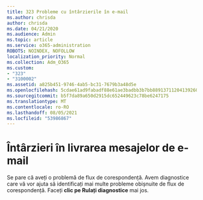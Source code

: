 ```yaml
---
title: 323 Probleme cu întârzierile în e-mail
ms.author: chrisda
author: chrisda
ms.date: 04/21/2020
ms.audience: Admin
ms.topic: article
ms.service: o365-administration
ROBOTS: NOINDEX, NOFOLLOW
localization_priority: Normal
ms.collection: Adm_O365
ms.custom:
- "323"
- "3100002"
ms.assetid: a825b451-9746-4ab5-bc31-7679b3a48d5e
ms.openlocfilehash: 5cdae61ad9fabadf88e61ae3badbb3b7bb8891371120413926060142c7ff24f4
ms.sourcegitcommit: b5f7da89a650d2915dc652449623c78be6247175
ms.translationtype: MT
ms.contentlocale: ro-RO
ms.lasthandoff: 08/05/2021
ms.locfileid: "53986867"
---
```

# <a name="delays-in-email-message-delivery"></a>Întârzieri în livrarea mesajelor de e-mail

Se pare că aveți o problemă de flux de corespondență. Avem diagnostice care vă vor ajuta să identificați mai multe probleme obișnuite de flux de corespondență. Faceți **clic pe Rulați diagnostice** mai jos.
